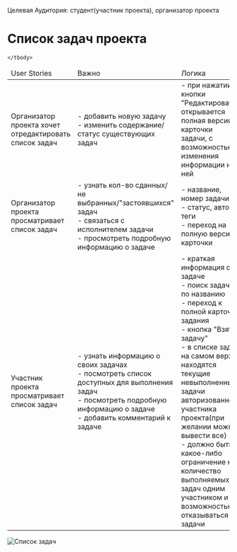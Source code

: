 Целевая Аудитория: студент(участник проекта), организатор проекта

# Список задач проекта
<table>
    <thead>
        <td>User Stories</td>
        <td>Важно</td>
        <td>Логика</td>
    </thead>
    <tbody>
        <tr>
            <td>
                Организатор проекта хочет отредактировать список задач
            </td>
            <td>
                - добавить новую задачу <br>
                - изменить содержание/статус существующих задач <br>
            </td>
            <td>
                - при нажатии кнопки "Редактировать" открывается полная версия карточки задачи, с возможностью изменения информации на ней
            </td>
        </tr>
        <tr>
            <td>
                Организатор проекта просматривает список задач
            </td>
            <td>
                - узнать кол-во сданных/не выбранных/"застоявшихся" задач <br>
                - связаться с исполнителем задачи <br>
                - просмотреть подробную информацию о задаче <br>
            </td>
            <td>
                - название, номер задачи <br>
                - статус, автор, теги <br>
                - переход на полную версию карточки <br>
            </td>
        </tr>
        <tr>
            <td>
                Участник проекта просматривает список задач
            </td>
            <td>
                - узнать информацию о своих задачах <br>
                - посмотреть список доступных для выполнения задач <br>
                - посмотреть подробную информацию о задаче <br>
                - добавить комментарий к задаче
            </td>
            <td>
                - краткая информация о задаче <br>
                - поиск задачи по названию <br>
                - переход к полной карточке задания <br>
                - кнопка "Взять задачу" <br>
                - в списке задач на самом верху находятся текущие невыполненные задачи авторизованного участника проекта(при желании можно вывести все) <br>
                - должно быть какое-либо ограничение на количество выполняемых задач одним участником и возможностью отказываться от задачи
            </td>
        </tr>

    </tbody>
</table>

![Список задач](https://github.com/lanit-tercom-school/studit/blob/master/docs/projects/tasks/tasks.png "Список задач")
